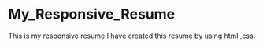 # My_Responsive_Resume
 This is my responsive resume I have created this resume by using html ,css.
